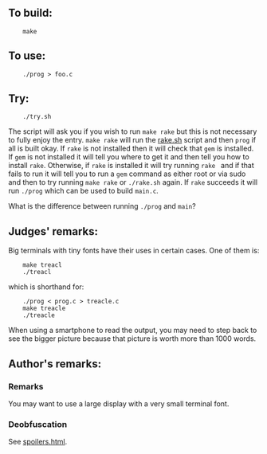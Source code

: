## To build:

``` <!---sh-->
    make
```


## To use:

``` <!---sh-->
    ./prog > foo.c
```


## Try:

``` <!---sh-->
    ./try.sh
```

The script will ask you if you wish to run `make rake` but this is not necessary
to fully enjoy the entry. `make rake` will run the [rake.sh](%%REPO_URL%%/2014/endoh1/rake.sh) script and
then `prog` if all is built okay. If `rake` is not installed then it will check
that `gem` is installed. If `gem` is not installed it will tell you where to get
it and then tell you how to install `rake`. Otherwise, if `rake` is installed it
will try running `rake ` and if that fails to run it will tell you to run a
`gem` command as either root or via sudo and then to try running `make rake` or
`./rake.sh` again. If `rake` succeeds it will run `./prog` which can be used to
build `main.c`.

What is the difference between running `./prog` and `main`?


## Judges' remarks:

Big terminals with tiny fonts have their uses in certain cases.
One of them is:

``` <!---sh-->
    make treacl
    ./treacl
```

which is shorthand for:

``` <!---sh-->
    ./prog < prog.c > treacle.c
    make treacle
    ./treacle
```


When using a smartphone to read the output, you may need to
step back to see the bigger picture because that picture is worth
more than 1000 words.


## Author's remarks:

### Remarks

You may want to use a large display with a very small terminal font.


### Deobfuscation

See [spoilers.html](spoilers.html).


<!--

    Copyright © 1984-2024 by Landon Curt Noll. All Rights Reserved.

    You are free to share and adapt this file under the terms of this license:

        Creative Commons Attribution-ShareAlike 4.0 International (CC BY-SA 4.0)

    For more information, see:

        https://creativecommons.org/licenses/by-sa/4.0/

-->
